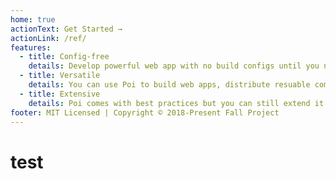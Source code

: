 ```yaml
---
home: true
actionText: Get Started →
actionLink: /ref/
features:
  - title: Config-free
    details: Develop powerful web app with no build configs until you need.
  - title: Versatile
    details: You can use Poi to build web apps, distribute resuable components, bundle Electron apps et al.
  - title: Extensive
    details: Poi comes with best practices but you can still extend it to any shape you like via config file or Node.js API.
footer: MIT Licensed | Copyright © 2018-Present Fall Project
---
```

# test